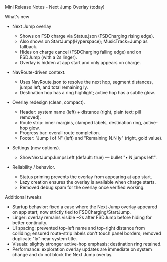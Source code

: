 Mini Release Notes - Next Jump Overlay (today)

What's new

- Next Jump overlay
  - Shows on FSD charge via Status.json (FSDCharging rising edge).
  - Also shows on StartJump(Hyperspace); MusicTrack=Jump as fallback.
  - Hides on charge cancel (FSDCharging falling edge) and on FSDJump (with a 2s linger).
  - Overlay is hidden at app start and only appears on charge.

- NavRoute-driven context.
  - Uses NavRoute.json to resolve the next hop, segment distances, jumps left, and total remaining ly.
  - Destination hop has a ring highlight; active hop has a subtle glow.

- Overlay redesign (clean, compact).
  - Header: system name (left) + distance (right, plain text; pill removed).
  - Route strip: inner margins, clamped labels, destination ring, active-hop glow.
  - Progress bar: overall route completion.
  - Footer: "Jump i of N" (left) and "Remaining N.N ly" (right, gold value).

- Settings (new options).
  - ShowNextJumpJumpsLeft (default: true) — bullet "• N jumps left".

- Reliability / behavior.
  - Status priming prevents the overlay from appearing at app start.
  - Lazy creation ensures the overlay is available when charge starts.
  - Removed debug spam for the overlay once verified working.

Additional tweaks

- Startup behavior: fixed a case where the Next Jump overlay appeared on app start; now strictly tied to FSDCharging/StartJump.
- Linger: overlay remains visible ~2s after FSDJump before hiding for better continuity.
- UI spacing: prevented top-left name and top-right distance from colliding; ensured route-strip labels don't touch panel borders; removed duplicate "ly" near system title.
- Visuals: slightly stronger active-hop emphasis; destination ring retained.
- Performance: exploration overlay updates are immediate on system change and do not block the Next Jump overlay.

